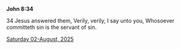 **John 8:34**

34 Jesus answered them, Verily, verily, I say unto you, Whosoever committeth sin is the servant of sin.

[Saturday 02-August, 2025](https://getbible.life/kjv/John/8/34)
